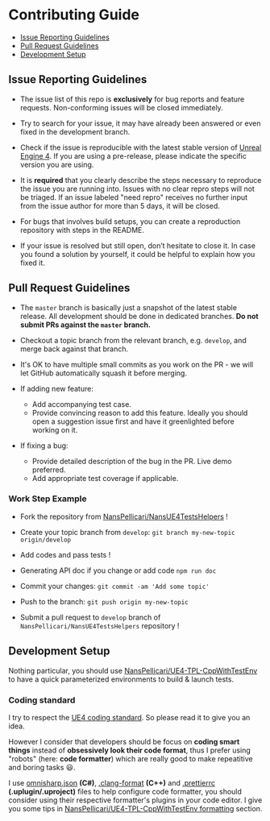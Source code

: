 # Contributing Guide

-   [Issue Reporting Guidelines](#issue-reporting-guidelines)
-   [Pull Request Guidelines](#pull-request-guidelines)
-   [Development Setup](#development-setup)

## Issue Reporting Guidelines

-   The issue list of this repo is **exclusively** for bug reports and feature requests. Non-conforming issues will be closed immediately.

-   Try to search for your issue, it may have already been answered or even fixed in the development branch.

-   Check if the issue is reproducible with the latest stable version of [Unreal Engine 4](https://github.com/EpicGames/UnrealEngine). If you are using a pre-release, please indicate the specific version you are using.

-   It is **required** that you clearly describe the steps necessary to reproduce the issue you are running into. Issues with no clear repro steps will not be triaged. If an issue labeled "need repro" receives no further input from the issue author for more than 5 days, it will be closed.

-   For bugs that involves build setups, you can create a reproduction repository with steps in the README.

-   If your issue is resolved but still open, don’t hesitate to close it. In case you found a solution by yourself, it could be helpful to explain how you fixed it.

## Pull Request Guidelines

-   The `master` branch is basically just a snapshot of the latest stable release. All development should be done in dedicated branches. **Do not submit PRs against the `master` branch.**

-   Checkout a topic branch from the relevant branch, e.g. `develop`, and merge back against that branch.

-   It's OK to have multiple small commits as you work on the PR - we will let GitHub automatically squash it before merging.

-   If adding new feature:

    -   Add accompanying test case.
    -   Provide convincing reason to add this feature. Ideally you should open a suggestion issue first and have it greenlighted before working on it.

-   If fixing a bug:
    -   Provide detailed description of the bug in the PR. Live demo preferred.
    -   Add appropriate test coverage if applicable.

### Work Step Example

-   Fork the repository from [NansPellicari/NansUE4TestsHelpers](https://github.com/NansPellicari/NansUE4TestsHelpers) !
-   Create your topic branch from `develop`: `git branch my-new-topic origin/develop`
-   Add codes and pass tests !
-   Generating API doc if you change or add code `npm run doc`

-   Commit your changes: `git commit -am 'Add some topic'`
-   Push to the branch: `git push origin my-new-topic`
-   Submit a pull request to `develop` branch of `NansPellicari/NansUE4TestsHelpers` repository !

## Development Setup

Nothing particular, you should use [NansPellicari/UE4-TPL-CppWithTestEnv](https://github.com/NansPellicari/UE4-TPL-CppWithTestEnv) to have a quick parameterized environments to build & launch tests.

### Coding standard

I try to respect the [UE4 coding standard](https://docs.unrealengine.com/en-US/Programming/Development/CodingStandard/index.html). So please read it to give you an idea.

However I consider that developers should be focus on **coding smart things** instead of **obsessively look their code format**, thus I prefer using "robots" (here: **code formatter**) which are really good to make repeatitive and boring tasks :smiley:.

I use [omnisharp.json](./omnisharp.json) **(C#)**, [.clang-format](./.clang-format) **(C++)** and [.prettierrc](./.prettierrc) **(.uplugin/.uproject)** files to help configure code formatter, you should consider using their respective formatter's plugins in your code editor. I give you some tips in [NansPellicari/UE4-TPL-CppWithTestEnv formatting](https://github.com/NansPellicari/UE4-TPL-CppWithTestEnv#5-formatting) section.
